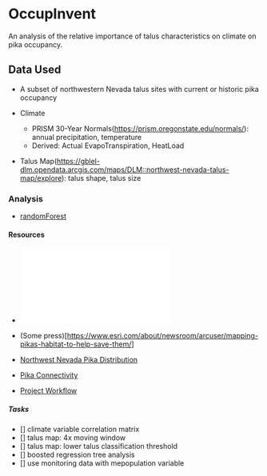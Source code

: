 # OccupInvent
An analysis of the relative importance of talus characteristics on climate on pika occupancy.

## Data Used

- A subset of northwestern Nevada talus sites with current or historic pika occupancy

- Climate

	+ PRISM 30-Year Normals(https://prism.oregonstate.edu/normals/): annual precipitation, temperature
	+ Derived: Actual EvapoTranspiration, HeatLoad

- Talus Map(https://gblel-dlm.opendata.arcgis.com/maps/DLM::northwest-nevada-talus-map/explore): talus shape, talus size

### Analysis

 - [randomForest](https://cran.r-project.org/web/packages/randomForest/index.html)


#### Resources

- ![what is a pika?](/References/MassMntnPika.pdf)

- (Some press)[https://www.esri.com/about/newsroom/arcuser/mapping-pikas-habitat-to-help-save-them/]

- [Northwest Nevada Pika Distribution](/References/Jeffress_NWNVPika_2017.pdf)

- [Pika Connectivity](/References/Castillo-etal_2016_-PikaConnectivity-NatPks.pdf)

- [Project Workflow](/References/pka_analysis.drawio)

##### Tasks
- [] climate variable correlation matrix
- [] talus map: 4x moving window
- [] talus map: lower talus classification threshold
- [] boosted regression tree analysis
- [] use monitoring data with mepopulation variable

